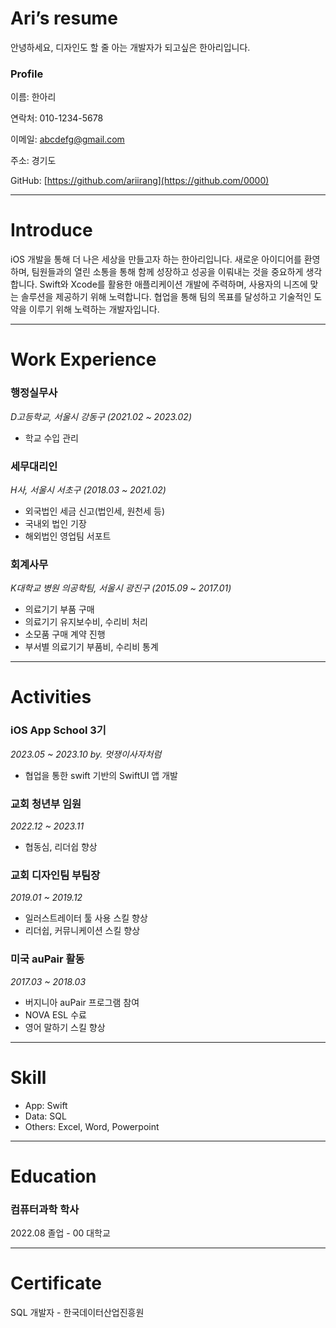 # Ari’s resume

안녕하세요, 디자인도 할 줄 아는 개발자가 되고싶은 한아리입니다.

### Profile

이름: 한아리

연락처: 010-1234-5678

이메일: abcdefg@gmail.com

주소: 경기도 

GitHub: [https://github.com/ariirang](https://github.com/0000)

---

# Introduce

 

 iOS 개발을 통해 더 나은 세상을 만들고자 하는 한아리입니다. 새로운 아이디어를 환영하며, 팀원들과의 열린 소통을 통해 함께 성장하고 성공을 이뤄내는 것을 중요하게 생각합니다. Swift와 Xcode를 활용한 애플리케이션 개발에 주력하며, 사용자의 니즈에 맞는 솔루션을 제공하기 위해 노력합니다. 협업을 통해 팀의 목표를 달성하고 기술적인 도약을 이루기 위해 노력하는 개발자입니다.

---

# Work Experience

### 행정실무사

*D고등학교, 서울시 강동구 (2021.02 ~ 2023.02)*

- 학교 수입 관리

### 세무대리인

*H사, 서울시 서초구 (2018.03 ~ 2021.02)*

- 외국법인 세금 신고(법인세, 원천세 등)
- 국내외 법인 기장
- 해외법인 영업팀 서포트

### 회계사무

*K대학교 병원 의공학팀, 서울시 광진구 (2015.09 ~ 2017.01)*

- 의료기기 부품 구매
- 의료기기 유지보수비, 수리비 처리
- 소모품 구매 계약 진행
- 부서별 의료기기 부품비, 수리비 통계

---

# Activities

### iOS App School 3기

*2023.05 ~ 2023.10 by. 멋쟁이사자처럼*

- 협업을 통한 swift 기반의 SwiftUI 앱 개발

### 교회 청년부 임원

*2022.12 ~ 2023.11*

- 협동심, 리더쉽 향상

### 교회 디자인팀 부팀장

*2019.01 ~ 2019.12*

- 일러스트레이터 툴 사용 스킬 향상
- 리더쉽, 커뮤니케이션 스킬 향상

### 미국 auPair 활동

*2017.03 ~ 2018.03*

- 버지니아 auPair 프로그램 참여
- NOVA ESL 수료
- 영어 말하기 스킬 향상

---

# Skill

- App: Swift
- Data: SQL
- Others: Excel, Word, Powerpoint

---

# Education

### 컴퓨터과학 학사

2022.08 졸업 - 00 대학교

---

# Certificate

SQL 개발자 - 한국데이터산업진흥원

